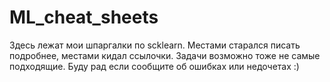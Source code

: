 # ML_cheat_sheets

Здесь лежат мои шпаргалки по scklearn. Местами старался писать подробнее, местами кидал ссылочки. Задачи возможно тоже не самые подходящие. Буду рад если сообщите об ошибках или недочетах :)
